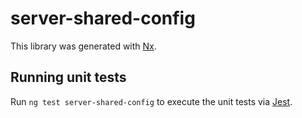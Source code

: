 # server-shared-config

This library was generated with [Nx](https://nx.dev).

## Running unit tests

Run `ng test server-shared-config` to execute the unit tests via [Jest](https://jestjs.io).
